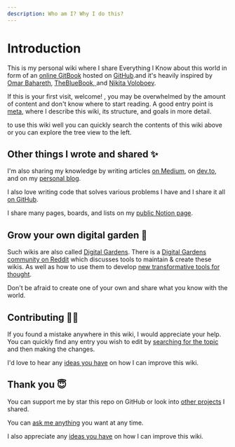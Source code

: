 ```yaml
---
description: Who am I? Why I do this?
---
```


# Introduction

This is my personal wiki where I share Everything I Know about this world in form of an [online GitBook](https://wiki.muhammad-saad.me) hosted on [GitHub](https://github.com/Muhammad-Saad-01/My-Knowledge-Wiki).and it's heavily inspired by [Omar Bahareth](https://github.com/obahareth), [TheBlueBook, ](https://lyz-code.github.io/blue-book/)and [Nikita Voloboev](https://github.com/nikitavoloboev/knowledge).

If this is your first visit, welcome! , you may be overwhelmed by the amount of content and don't know where to start reading. A good entry point is [meta](meta.md), where I describe this wiki, its structure, and goals in more detail.

to use this wiki well you can quickly search the contents of this wiki above or you can explore the tree view to the left.

## Other things I wrote and shared ✨

I'm also sharing my knowledge by writing articles [on Medium](https://medium.com/@muhammadsaad01), on [dev.to](https://dev.to/muhammadsaad01), and on my [personal blog](https://blog.muhammad-saad.net).

I also love writing code that solves various problems I have and I share it all [on GitHub](https://github.com/muhammad-saad-01).

I share many pages, boards, and lists on my [public Notion page](https://www.notion.so/muhammadsaad01/Shared-content-2e91298d29db45719a1595339badce24).

## Grow your own digital garden 🌱

Such wikis are also called [Digital Gardens](https://joelhooks.com/digital-garden). There is a [Digital Gardens community on Reddit](https://www.reddit.com/r/DigitalGardens/) which discusses tools to maintain & create these wikis. As well as how to use them to develop [new transformative tools for thought](https://numinous.productions/ttft/).

Don't be afraid to create one of your own and share what you know with the world.

## Contributing ✍🏻

If you found a mistake anywhere in this wiki, I would appreciate your help. You can quickly find any entry you wish to edit by [searching for the topic](https://github.com/muhammad-saad-01/my-knowledge-wiki/find/master) and then making the changes.

I'd love to hear any [ideas you have](https://github.com/Muhammad-Saad-01/My-Knowledge-Wiki/issues/new) on how I can improve this wiki.

## Thank you 😇

You can support me by star this repo on GitHub or look into [other projects](https://muhammad-saad.me/index.html#portfolio) I shared.

You can [ask me anything](https://github.com/Muhammad-Saad-01/AMA) you want at any time.

I also appreciate any [ideas you have](https://github.com/muhammad-saad-01/my-knowledge-wiki/issues/new) on how I can improve this wiki.
